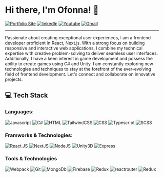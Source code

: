 # Hi there, I'm Ofonna! :wave:

<!-- *Game Developer & Web Developer* <br> -->
<!-- *Founder of <a href="https://smallygames.com/" target="_blank">Smally Games</a>-->
[![Portfolio Site](https://img.shields.io/badge/Porfolio-black?style=flat-square&logo=Semantic%20Web)](https://portfolio-site-v3-pi.vercel.app/) 
[![linkedIn](https://img.shields.io/badge/linkedIn-blue?style=flat-square&logo=LinkedIn)](https://www.linkedin.com/in/ofonna-nweze-2abbb9173/) 
[![Youtube](https://img.shields.io/badge/Youtube%20Channel-red?style=flat-square&logo=YouTube)](https://www.youtube.com/@ofonna/videos)
[![Gmail](https://img.shields.io/badge/Gmail-black?style=flat-square&logo=Gmail)](mailto:nwezeofonna@gmail.com)
<!-- *Founder of <a href="https://smallygames.com/" target="_blank">Smally Games</a>*  -->

----------------------------

Passionate about creating exceptional user experiences, I am a frontend developer proficient in React, Next.js. With a strong focus on building responsive and interactive web applications, I combine my technical expertise with creative problem-solving to deliver seamless user interfaces. Additionally, I have a keen interest in game development and possess the ability to create games using C# and Unity. I am constantly exploring new technologies and techniques to stay at the forefront of the ever-evolving field of frontend development. Let's connect and collaborate on innovative projects.

## :computer: Tech Stack
### Languages: 
 ![Javascript](https://img.shields.io/badge/JavaScript-black?style=flat-square&logo=JavaScript) ![C#](https://img.shields.io/badge/C%23-black?style=flat-square&logo=C%20Sharp) ![HTML](https://img.shields.io/badge/HTML-black?style=flat-square&logo=HTML5) ![TailwindCSS](https://img.shields.io/badge/TailwindCSS-black?style=flat-square&logo=Tailwind%20CSS) ![CSS](https://img.shields.io/badge/CSS-black?style=flat-square&logo=CSS3) ![Typescript](https://img.shields.io/badge/Typescript-black?style=flat-square&logo=TypeScript) ![SCSS](https://img.shields.io/badge/SCSS-black?style=flat-square&logo=SASS)

### Framworks & Technologies: 
![React.JS](https://img.shields.io/badge/ReactJS-black?style=flat-square&logo=React) ![NextJS](https://img.shields.io/badge/NextJS-black?style=flat-square&logo=Next.js) ![NodeJS](https://img.shields.io/badge/NodeJS-black?style=flat-square&logo=Node.js) ![Unity3D](https://img.shields.io/badge/Unity3D-black?style=flat-square&logo=Unity) ![Express](https://img.shields.io/badge/Express-black?style=flat-square&logo=Express)

### Tools & Technologies
![Webpack](https://img.shields.io/badge/Webpack-black?style=flat-square&logo=webpack) ![Git](https://img.shields.io/badge/Git-black?style=flat-square&logo=git) ![MongoDb](https://img.shields.io/badge/MongoDB-black?style=flat-square&logo=MongoDB) ![Firebase](https://img.shields.io/badge/Firestore-black?style=flat-square&logo=Firebase) ![Redux](https://img.shields.io/badge/Redux-black?style=flat-square&logo=redux) ![reactrouter](https://img.shields.io/badge/Reactrouter-black?style=flat-square&logo=reactrouter) ![Redux](https://img.shields.io/badge/Redux-black?style=flat-square&logo=redux) 
<!--![reactrouter](https://img.shields.io/badge/Reactrouter-black?style=flat-square&logo=reacthookform)-->



<!-- 
## :phone: Contact
- Email: [Email](nwezeofonna@gmail.com)
- linkedIn: [LinkedIn](https://www.linkedin.com/in/ofonna-nweze-2abbb9173/) -->

<!---
Ofonna-N/Ofonna-N is a ✨ special ✨ repository because its `README.md` (this file) appears on your GitHub profile.
You can click the Preview link to take a look at your changes.
--->
